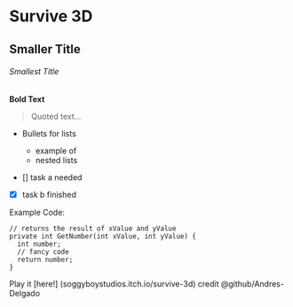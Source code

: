 # Survive 3D
## Smaller Title
###### Smallest Title



**Bold Text**

> Quoted text...

- Bullets for lists
  * example of
  - nested lists

- [] task a needed
- [x] task b finished

Example Code:
```
// returns the result of xValue and yValue
private int GetNumber(int xValue, int yValue) {
  int number;
  // fancy code
  return number;
}
```

Play it [here!] (soggyboystudios.itch.io/survive-3d)
credit @github/Andres-Delgado

